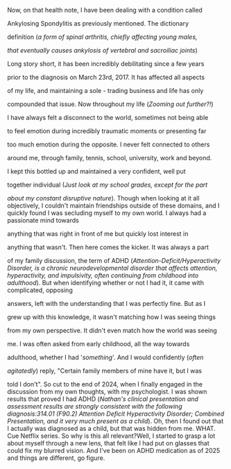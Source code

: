 Now, on that health note, I have been dealing with a condition called

Ankylosing Spondylitis as previously mentioned. The dictionary

definition (*a form of spinal arthritis, chiefly affecting young males,*

*that eventually causes ankylosis of vertebral and sacroiliac joints*)

Long story short, it has been incredibly debilitating since a few years

prior to the diagnosis on March 23rd, 2017. It has affected all aspects

of my life, and maintaining a sole - trading business and life has only

compounded that issue. Now throughout my life (*Zooming out further?!*)

I have always felt a disconnect to the world, sometimes not being able

to feel emotion during incredibly traumatic moments or presenting far

too much emotion during the opposite. I never felt connected to others

around me, through family, tennis, school, university, work and beyond.

I kept this bottled up and maintained a very confident, well put

together individual (J*ust look at my school grades, except for the part*

*about my constant disruptive nature*). Though when looking at it all objectively, I couldn't maintain friendships outside of these domains, and I quickly found I was secluding myself to my own world. I always had a passionate mind towards

anything that was right in front of me but quickly lost interest in

anything that wasn't. Then here comes the kicker. It was always a part

of my family discussion, the term of ADHD (*Attention-Deficit/Hyperactivity Disorder, is a chronic neurodevelopmental disorder that affects attention, hyperactivity, and impulsivity, often continuing from childhood into adulthood*). But when identifying whether or not I had it, it came with complicated, opposing

answers, left with the understanding that I was perfectly fine. But as I

grew up with this knowledge, it wasn't matching how I was seeing things

from my own perspective. It didn't even match how the world was seeing

me. I was often asked from early childhood, all the way towards

adulthood, whether I had '*something*'. And I would confidently (*often*

*agitatedly*) reply, "Certain family members of mine have it, but I was

told I don't". So cut to the end of 2024, when I finally engaged in the discussion from my own thoughts, with my psychologist. I was shown results that proved I had ADHD (*Nathan's clinical presentation and assessment results are strongly consistent with the following diagnosis:314.01 (F90.2) Attention Deficit Hyperactivity Disorder; Combined Presentation, and it very much present as a child*). Oh, then I found out that I actually was diagnosed as a child, but that was hidden from me. WHAT. Cue Netflix series. So why is this all relevant?Well, I started to grasp a lot about myself through a new lens, that felt like I had put on glasses that could fix my blurred vision. And I've been on ADHD medication as of 2025 and things are different, go figure.

